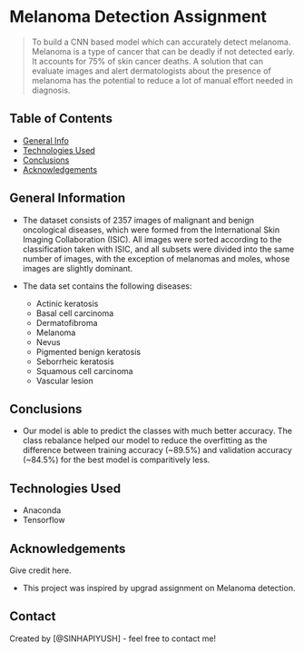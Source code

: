 # Melanoma Detection Assignment
> To build a CNN based model which can accurately detect melanoma. Melanoma is a type of cancer that can be deadly if not detected early. It accounts for 75% of skin cancer deaths. A solution that can evaluate images and alert dermatologists about the presence of melanoma has the potential to reduce a lot of manual effort needed in diagnosis.


## Table of Contents
* [General Info](#general-information)
* [Technologies Used](#technologies-used)
* [Conclusions](#conclusions)
* [Acknowledgements](#acknowledgements)

<!-- You can include any other section that is pertinent to your problem -->

## General Information
- The dataset consists of 2357 images of malignant and benign oncological diseases, which were formed from the International Skin Imaging Collaboration (ISIC). All images were sorted according to the classification taken with ISIC, and all subsets were divided into the same number of images, with the exception of melanomas and moles, whose images are slightly dominant.

- The data set contains the following diseases:

	- Actinic keratosis
	- Basal cell carcinoma
	- Dermatofibroma
	- Melanoma
	- Nevus
	- Pigmented benign keratosis
	- Seborrheic keratosis
	- Squamous cell carcinoma
	- Vascular lesion

<!-- You don't have to answer all the questions - just the ones relevant to your project. -->

## Conclusions
- Our model is able to predict the classes with much better accuracy. The class rebalance helped our model to reduce the overfitting as the difference between training accuracy (~89.5%) and validation accuracy (~84.5%) for the best model is comparitively less.

<!-- You don't have to answer all the questions - just the ones relevant to your project. -->


## Technologies Used
- Anaconda
- Tensorflow

<!-- As the libraries versions keep on changing, it is recommended to mention the version of library used in this project -->

## Acknowledgements
Give credit here.
- This project was inspired by upgrad assignment on Melanoma detection.


## Contact
Created by [@SINHAPIYUSH] - feel free to contact me!


<!-- Optional -->
<!-- ## License -->
<!-- This project is open source and available under the [... License](). -->

<!-- You don't have to include all sections - just the one's relevant to your project -->
